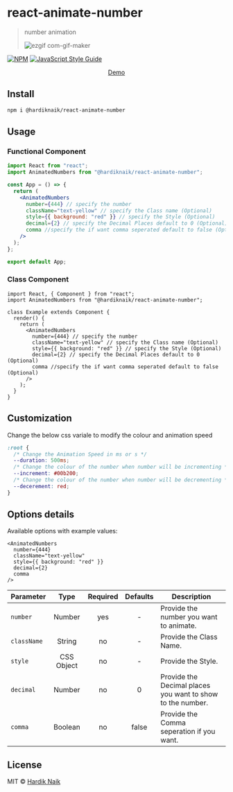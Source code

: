 # react-animate-number

> number animation
>
> ![ezgif com-gif-maker](https://user-images.githubusercontent.com/96820742/164874532-40f91a9a-80a1-4636-8185-d65e1ec73a27.gif)

[![NPM](https://img.shields.io/npm/v/react-animate-number.svg)](https://www.npmjs.com/package/react-animate-number) [![JavaScript Style Guide](https://img.shields.io/badge/code_style-standard-brightgreen.svg)](https://standardjs.com)

<p align="center">
  <a href="https://mehardiknaik.github.io/react-animate-number/">Demo
  </a>
</p>

## Install

```bash
npm i @hardiknaik/react-animate-number
```

## Usage

### Functional Component

```jsx
import React from "react";
import AnimatedNumbers from "@hardiknaik/react-animate-number";

const App = () => {
  return (
    <AnimatedNumbers
      number={444} // specify the number
      className="text-yellow" // specify the Class name (Optional)
      style={{ background: "red" }} // specify the Style (Optional)
      decimal={2} // specify the Decimal Places default to 0 (Optional)
      comma //specify the if want comma seperated default to false (Optional)
    />
  );
};

export default App;
```

### Class Component

```tsx
import React, { Component } from "react";
import AnimatedNumbers from "@hardiknaik/react-animate-number";

class Example extends Component {
  render() {
    return (
      <AnimatedNumbers
        number={444} // specify the number
        className="text-yellow" // specify the Class name (Optional)
        style={{ background: "red" }} // specify the Style (Optional)
        decimal={2} // specify the Decimal Places default to 0 (Optional)
        comma //specify the if want comma seperated default to false (Optional)
      />
    );
  }
}
```

## Customization

Change the below css variale to modify the colour and animation speed

```css
:root {
  /* Change the Animation Speed in ms or s */
  --duration: 500ms;
  /* Change the colour of the number when number will be incrementing */
  --increment: #00b200;
  /* Change the colour of the number when number will be decrementing */
  --decerement: red;
}
```

## Options details

Available options with example values:

```tsx
<AnimatedNumbers
  number={444}
  className="text-yellow"
  style={{ background: "red" }}
  decimal={2}
  comma
/>
```

| Parameter   |    Type    | Required | Defaults | Description                                                |
| ----------- | :--------: | :------: | :------: | ---------------------------------------------------------- |
| `number`    |   Number   |   yes    |    -     | Provide the number you want to animate.                    |
| `className` |   String   |    no    |    -     | Provide the Class Name.                                    |
| `style`     | CSS Object |    no    |    -     | Provide the Style.                                         |
| `decimal`   |   Number   |    no    |    0     | Provide the Decimal places you want to show to the number. |
| `comma`     |  Boolean   |    no    |  false   | Provide the Comma seperation if you want.                  |

## License

MIT © [Hardik Naik](https://github.com/mehardiknaik)
